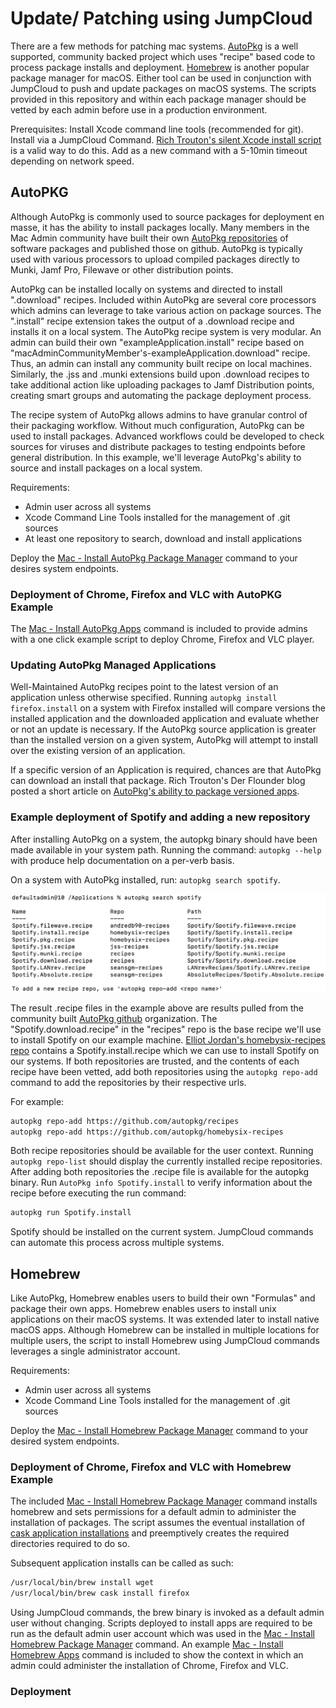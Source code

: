 # Update/ Patching using JumpCloud

There are a few methods for patching mac systems. [AutoPkg](https://github.com/autopkg/autopkg) is a well supported, community backed project which uses "recipe" based code to process package installs and deployment. [Homebrew](https://brew.sh/) is another popular package manager for macOS. Either tool can be used in conjunction with JumpCloud to push and update packages on macOS systems. The scripts provided in this repository and within each package manager should be vetted by each admin before use in a production environment.

Prerequisites: Install Xcode command line tools (recommended for git). Install via a JumpCloud Command. [Rich Trouton's silent Xcode install script](https://github.com/rtrouton/rtrouton_scripts/tree/master/rtrouton_scripts/install_xcode_command_line_tools) is a valid way to do this. Add as a new command with a 5-10min timeout depending on network speed.

## AutoPKG

Although AutoPkg is commonly used to source packages for deployment en masse, it has the ability to install packages locally. Many members in the Mac Admin community have built their own [AutoPkg repositories](https://github.com/autopkg) of software packages and published those on github. AutoPkg is typically used with various processors to upload compiled packages directly to Munki, Jamf Pro, Filewave or other distribution points.

AutoPkg can be installed locally on systems and directed to install ".download" recipes. Included within AutoPkg are several core processors which admins can leverage to take various action on package sources. The ".install" recipe extension takes the output of a .download recipe and installs it on a local system. The AutoPkg recipe system is very modular. An admin can build their own "exampleApplication.install" recipe based on "macAdminCommunityMember's-exampleApplication.download" recipe. Thus, an admin can install any community built recipe on local machines. Similarly, the .jss and .munki extensions build upon .download recipes to take additional action like uploading packages to Jamf Distribution points, creating smart groups and automating the package deployment process.

The recipe system of AutoPkg allows admins to have granular control of their packaging workflow. Without much configuration, AutoPkg can be used to install packages. Advanced workflows could be developed to check sources for viruses and distribute packages to testing endpoints before general distribution. In this example, we'll leverage AutoPkg's ability to source and install packages on a local system.

Requirements:

* Admin user across all systems
* Xcode Command Line Tools installed for the management of .git sources
* At least one repository to search, download and install applications

Deploy the [Mac - Install AutoPkg Package Manager](./Mac&#32;-&#32;Install&#32;AutoPkg&#32;Package&#32;Manager.md) command to your desires system endpoints.

### Deployment of Chrome, Firefox and VLC with AutoPKG Example

The [Mac - Install AutoPkg Apps](Mac&#32;-&#32;Install&#32;Homebrew&#32;Apps.md) command is included to provide admins with a one click example script to deploy Chrome, Firefox and VLC player.

### Updating AutoPkg Managed Applications

Well-Maintained AutoPkg recipes point to the latest version of an application unless otherwise specified. Running `autopkg install firefox.install` on a system with Firefox installed will compare versions the installed application and the downloaded application and evaluate whether or not an update is necessary. If the AutoPkg source application is greater than the installed version on a given system, AutoPkg will attempt to install over the existing version of an application.

If a specific version of an Application is required, chances are that AutoPkg can download an install that package. Rich Trouton's Der Flounder blog posted a short  article on [AutoPkg's ability to package versioned apps](https://derflounder.wordpress.com/2013/11/10/using-autopkg-to-download-and-create-installers-for-firefox/).

### Example deployment of Spotify and adding a new repository

After installing AutoPkg on a system, the autopkg binary should have been made available in your system path. Running the command: `autopkg --help` with produce help documentation on a per-verb basis.

On a system with AutoPkg installed, run: `autopkg search spotify`.

![Spotify example](./images/spotify.png)

The result .recipe files in the example above are results pulled from the community built [AutoPkg github](https://github.com/autopkg) organization. The "Spotify.download.recipe" in the "recipes" repo is the base recipe we'll use to install Spotify on our example machine. [Elliot Jordan's homebysix-recipes repo](https://github.com/homebysix) contains a Spotify.install.recipe which we can use to install Spotify on our systems. If both repositories are trusted, and the contents of each recipe have been vetted, add both repositories using the `autopkg repo-add` command to add the repositories by their respective urls.

For example:

```bash
autopkg repo-add https://github.com/autopkg/recipes
autopkg repo-add https://github.com/autopkg/homebysix-recipes
```

Both recipe repositories should be available for the user context. Running `autopkg repo-list` should display the currently installed recipe repositories. After adding both repositories the .recipe file is available for the autopkg binary. Run `AutoPkg info Spotify.install` to verify information about the recipe before executing the run command:

```bash
autopkg run Spotify.install
```

Spotify should be installed on the current system. JumpCloud commands can automate this process across multiple systems.

## Homebrew

Like AutoPkg, Homebrew enables users to build their own "Formulas" and package their own apps. Homebrew enables users to install unix applications on their macOS systems. It was extended later to install native macOS apps. Although Homebrew can be installed in multiple locations for multiple users, the script to install Homebrew using JumpCloud commands leverages a single administrator account.

Requirements:

* Admin user across all systems
* Xcode Command Line Tools installed for the management of .git sources

Deploy the [Mac - Install Homebrew Package Manager](./Mac&#32;-&#32;Install&#32;Homebrew&#32;Package&#32;Manager.md) command to your desired system endpoints.

### Deployment of Chrome, Firefox and VLC with Homebrew Example

The included [Mac - Install Homebrew Package Manager](./Mac&#32;-&#32;Install&#32;Homebrew&#32;Package&#32;Manager.md) command installs homebrew and sets permissions for a default admin to administer the installation of packages. The script assumes the eventual installation of [cask application installations](https://github.com/Homebrew/homebrew-cask) and preemptively creates the required directories required to do so.

Subsequent application installs can be called as such:

```bash
/usr/local/bin/brew install wget
/usr/local/bin/brew cask install firefox
```

Using JumpCloud commands, the brew binary is invoked as a default admin user without changing. Scripts deployed to install apps are required to be run as the default admin user account which was used in the [Mac - Install Homebrew Package Manager](./Mac&#32;-&#32;Install&#32;Homebrew&#32;Package&#32;Manager.md) command. An example [Mac - Install Homebrew Apps](./Mac&#32;-&#32;Install&#32;Homebrew&#32;Apps.md) command is included to show the context in which an admin could administer the installation of Chrome, Firefox and VLC.

### Deployment 
